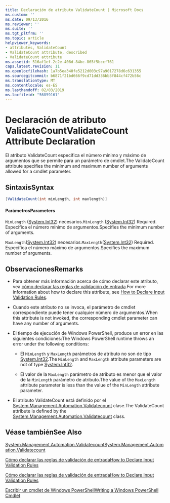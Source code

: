 ```yaml
---
title: Declaración de atributo ValidateCount | Microsoft Docs
ms.custom: ''
ms.date: 09/13/2016
ms.reviewer: ''
ms.suite: ''
ms.tgt_pltfrm: ''
ms.topic: article
helpviewer_keywords:
- attributes, ValidateCount
- ValidateCount attribute, described
- ValidateCount attribute
ms.assetid: 516af1ef-2c2e-408d-84bc-865f5bccf761
caps.latest.revision: 11
ms.openlocfilehash: 1a7b5ea340fe5212d003c97a9017278d6c631355
ms.sourcegitcommit: b6871f21bd666f9cd71dd336bb3f844cf472b56c
ms.translationtype: MT
ms.contentlocale: es-ES
ms.lasthandoff: 02/03/2019
ms.locfileid: "56859161"
---
```

# <a name="validatecount-attribute-declaration"></a><span data-ttu-id="d33cd-102">Declaración de atributo ValidateCount</span><span class="sxs-lookup"><span data-stu-id="d33cd-102">ValidateCount Attribute Declaration</span></span>

<span data-ttu-id="d33cd-103">El atributo ValidateCount especifica el número mínimo y máximo de argumentos que se permite para un parámetro de cmdlet.</span><span class="sxs-lookup"><span data-stu-id="d33cd-103">The ValidateCount attribute specifies the minimum and maximum number of arguments allowed for a cmdlet parameter.</span></span>

## <a name="syntax"></a><span data-ttu-id="d33cd-104">Sintaxis</span><span class="sxs-lookup"><span data-stu-id="d33cd-104">Syntax</span></span>

```csharp
[ValidateCount(int minLength, int maxlength)]
```

#### <a name="parameters"></a><span data-ttu-id="d33cd-105">Parámetros</span><span class="sxs-lookup"><span data-stu-id="d33cd-105">Parameters</span></span>

<span data-ttu-id="d33cd-106">`MinLength` ([System.Int32](/dotnet/api/System.Int32)) necesarios.</span><span class="sxs-lookup"><span data-stu-id="d33cd-106">`MinLength` ([System.Int32](/dotnet/api/System.Int32)) Required.</span></span> <span data-ttu-id="d33cd-107">Especifica el número mínimo de argumentos.</span><span class="sxs-lookup"><span data-stu-id="d33cd-107">Specifies the minimum number of arguments.</span></span>

<span data-ttu-id="d33cd-108">`MaxLength`([System.Int32](/dotnet/api/System.Int32)) necesarios.</span><span class="sxs-lookup"><span data-stu-id="d33cd-108">`MaxLength`([System.Int32](/dotnet/api/System.Int32)) Required.</span></span> <span data-ttu-id="d33cd-109">Especifica el número máximo de argumentos.</span><span class="sxs-lookup"><span data-stu-id="d33cd-109">Specifies the maximum number of arguments.</span></span>

## <a name="remarks"></a><span data-ttu-id="d33cd-110">Observaciones</span><span class="sxs-lookup"><span data-stu-id="d33cd-110">Remarks</span></span>

- <span data-ttu-id="d33cd-111">Para obtener más información acerca de cómo declarar este atributo, vea [cómo declarar las reglas de validación de entrada](http://msdn.microsoft.com/en-us/544c2100-62ba-4be4-b2a2-cc0d4e4fc45b).</span><span class="sxs-lookup"><span data-stu-id="d33cd-111">For more information about how to declare this attribute, see [How to Declare Input Validation Rules](http://msdn.microsoft.com/en-us/544c2100-62ba-4be4-b2a2-cc0d4e4fc45b).</span></span>

- <span data-ttu-id="d33cd-112">Cuando este atributo no se invoca, el parámetro de cmdlet correspondiente puede tener cualquier número de argumentos.</span><span class="sxs-lookup"><span data-stu-id="d33cd-112">When this attribute is not invoked, the corresponding cmdlet parameter can have any number of arguments.</span></span>

- <span data-ttu-id="d33cd-113">El tiempo de ejecución de Windows PowerShell, produce un error en las siguientes condiciones:</span><span class="sxs-lookup"><span data-stu-id="d33cd-113">The Windows PowerShell runtime throws an error under the following conditions:</span></span>

    - <span data-ttu-id="d33cd-114">El `MinLength` y `MaxLength` parámetros de atributo no son de tipo [System.Int32](/dotnet/api/System.Int32).</span><span class="sxs-lookup"><span data-stu-id="d33cd-114">The `MinLength` and `MaxLength` attribute parameters are not of type [System.Int32](/dotnet/api/System.Int32).</span></span>

    - <span data-ttu-id="d33cd-115">El valor de la `MaxLength` parámetro de atributo es menor que el valor de la `MinLength` parámetro de atributo.</span><span class="sxs-lookup"><span data-stu-id="d33cd-115">The value of the `MaxLength` attribute parameter is less than the value of the `MinLength` attribute parameter.</span></span>

- <span data-ttu-id="d33cd-116">El atributo ValidateCount está definido por el [System.Management.Automation.Validatecount](/dotnet/api/System.Management.Automation.ValidateCount) clase.</span><span class="sxs-lookup"><span data-stu-id="d33cd-116">The ValidateCount attribute is defined by the [System.Management.Automation.Validatecount](/dotnet/api/System.Management.Automation.ValidateCount) class.</span></span>

## <a name="see-also"></a><span data-ttu-id="d33cd-117">Véase también</span><span class="sxs-lookup"><span data-stu-id="d33cd-117">See Also</span></span>

[<span data-ttu-id="d33cd-118">System.Management.Automation.Validatecount</span><span class="sxs-lookup"><span data-stu-id="d33cd-118">System.Management.Automation.Validatecount</span></span>](/dotnet/api/System.Management.Automation.ValidateCount)

[<span data-ttu-id="d33cd-119">Cómo declarar las reglas de validación de entrada</span><span class="sxs-lookup"><span data-stu-id="d33cd-119">How to Declare Input Validation Rules</span></span>](http://msdn.microsoft.com/en-us/544c2100-62ba-4be4-b2a2-cc0d4e4fc45b)

[<span data-ttu-id="d33cd-120">Cómo declarar las reglas de validación de entrada</span><span class="sxs-lookup"><span data-stu-id="d33cd-120">How to Declare Input Validation Rules</span></span>](http://msdn.microsoft.com/en-us/544c2100-62ba-4be4-b2a2-cc0d4e4fc45b)

[<span data-ttu-id="d33cd-121">Escribir un cmdlet de Windows PowerShell</span><span class="sxs-lookup"><span data-stu-id="d33cd-121">Writing a Windows PowerShell Cmdlet</span></span>](./writing-a-windows-powershell-cmdlet.md)

